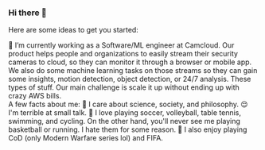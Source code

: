 ### Hi there 👋

Here are some ideas to get you started:

🔭 I’m currently working as a Software/ML engineer at Camcloud. Our product helps people and organizations to easily stream their security cameras to cloud, so they can monitor it through a browser or mobile app. We also do some machine learning tasks on those streams so they can gain some insights, motion detection, object detection, or 24/7 analysis. These types of stuff. Our main challenge is scale it up without ending up with crazy AWS bills.  
A few facts about me:
💬 I care about science, society, and philosophy.
😌 I'm terrible at small talk. 
🏃 I love playing soccer, volleyball, table tennis, swimming, and cycling. On the other hand, you'll never see me playing basketball or running. I hate them for some reason. 
🚀 I also enjoy playing CoD (only Modern Warfare series lol) and FIFA. 
